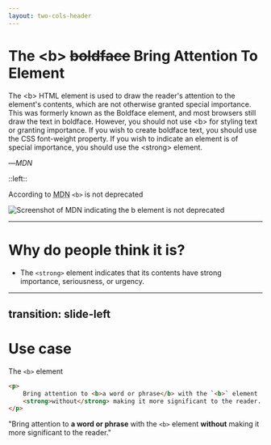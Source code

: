 ```yaml
---
layout: two-cols-header
---
```


# The &lt;b&gt; ~~boldface~~ Bring Attention To Element

<blockqoute cite="https://developer.mozilla.org/en-US/docs/Web/HTML/Element/b">
    <p>The &lt;b&gt; HTML element is used to draw the reader's attention to the element's contents, which are not otherwise granted special importance. This was formerly known as the Boldface element, and most browsers still draw the text in boldface. However, you should not use &lt;b&gt; for styling text or granting importance. If you wish to create boldface text, you should use the CSS font-weight property. If you wish to indicate an element is of special importance, you should use the &lt;strong&gt; element.</p>
    <footer>&mdash;<cite>MDN</cite></footer>
</blockqoute>

::left::
<v-click>

According to <abbr title="Mozilla Developer Network">MDN</abbr> `<b>` is not deprecated

![Screenshot of MDN indicating the b element is not deprecated](/images/b.png)
</v-click>

<style>
img {
    @apply shadow-lg;
}
</style>

---

# Why do people think it is?

<ul>
    <li>

The `<strong>` element <span v-click>indicates that its contents have strong importance, seriousness, or urgency.</span>

</li>
</ul>

<!--
"Although visually identical, there is a slight distinction"
-->
---
transition: slide-left
---

# Use case
The `<b>` element

```html
<p>
    Bring attention to <b>a word or phrase</b> with the `<b>` element
    <strong>without</strong> making it more significant to the reader.
</p>
```

"Bring attention to <b>a word or phrase</b> with the `<b>` element <strong>without</strong> making it more significant to the reader."
